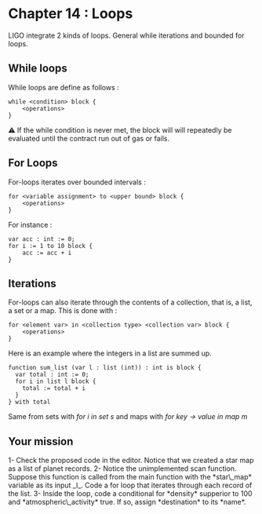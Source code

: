 # Chapter 14 : Loops

<dialog character="pilot">Captain, now that we left the atmosphere of earth, we should scan nearby star systems for alien activity. We know that the Xenomorphs like planets with high density, usually above 100 g/cm³ and that their machines trigger atmospheric activity. You should trigger a scan with these parameters.</dialog>

LIGO integrate 2 kinds of loops. General while iterations and bounded for loops.

## While loops

While loops are define as follows :

```
while <condition> block {
    <operations>
}
```

⚠️ If the while condition is never met, the block will will repeatedly be evaluated until the contract run out of gas or fails.

## For Loops

For-loops iterates over bounded intervals :

```
for <variable assignment> to <upper bound> block {
    <operations>
}
```

For instance :

```
var acc : int := 0;
for i := 1 to 10 block {
    acc := acc + i
}
```

## Iterations

For-loops can also iterate through the contents of a collection, that is, a list, a set or a map. This is done with :

```
for <element var> in <collection type> <collection var> block {
    <operations>
}
```

Here is an example where the integers in a list are summed up.

```
function sum_list (var l : list (int)) : int is block {
  var total : int := 0;
  for i in list l block {
    total := total + i
  }
} with total
```

Same from sets with _for i in set s_ and maps with _for key -> value in map m_

## Your mission

<!-- prettier-ignore -->1- Check the proposed code in the editor. Notice that we created a star map as a list of planet records.

<!-- prettier-ignore -->2- Notice the unimplemented scan function. Suppose this function is called from the main function with the *star\_map* variable as its input _l_. Code a for loop that iterates through each record of the list.

<!-- prettier-ignore -->3- Inside the loop, code a conditional for *density* supperior to 100 and *atmospheric\_activity* true. If so, assign *destination* to its *name*.

